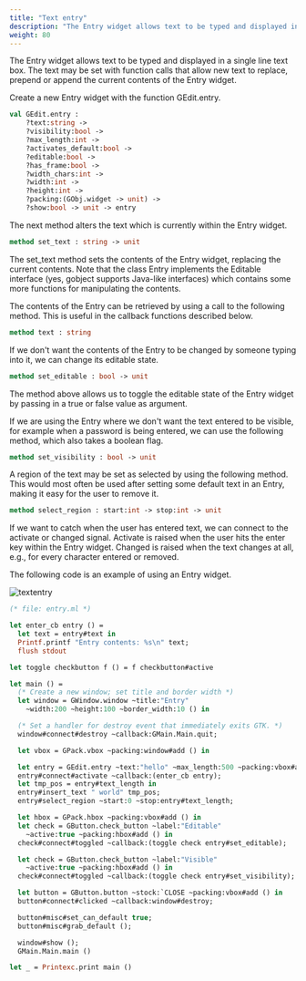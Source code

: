 ```yaml
---
title: "Text entry"
description: "The Entry widget allows text to be typed and displayed in a single line text box."
weight: 80
---
```


The Entry widget allows text to be typed and displayed in a single line text box.
The text may be set with function calls that allow new text to replace, prepend or append the current contents of the Entry widget.

Create a new Entry widget with the function GEdit.entry.

``` ocaml
val GEdit.entry :
	?text:string ->
	?visibility:bool ->
	?max_length:int ->
	?activates_default:bool ->
	?editable:bool ->
	?has_frame:bool ->
	?width_chars:int ->
	?width:int ->
	?height:int ->
	?packing:(GObj.widget -> unit) ->
	?show:bool -> unit -> entry
```
The next method alters the text which is currently within the Entry widget.

``` ocaml
method set_text : string -> unit
```
The set_text method sets the contents of the Entry widget, replacing the current contents. Note that the class Entry implements the Editable interface (yes, gobject supports Java-like interfaces) which contains some more functions for manipulating the contents.

The contents of the Entry can be retrieved by using a call to the following method. This is useful in the callback functions described below.

``` ocaml
method text : string
```
If we don't want the contents of the Entry to be changed by someone typing into it, we can change its editable state.

``` ocaml
method set_editable : bool -> unit
```
The method above allows us to toggle the editable state of the Entry widget by passing in a true or false value as argument.

If we are using the Entry where we don't want the text entered to be visible, for example when a password is being entered, we can use the following method, which also takes a boolean flag.

``` ocaml
method set_visibility : bool -> unit
```
A region of the text may be set as selected by using the following method. This would most often be used after setting some default text in an Entry, making it easy for the user to remove it.

``` ocaml
method select_region : start:int -> stop:int -> unit
```
If we want to catch when the user has entered text, we can connect to the activate or changed signal. Activate is raised when the user hits the enter key within the Entry widget. Changed is raised when the text changes at all, e.g., for every character entered or removed.

The following code is an example of using an Entry widget.

![textentry](../textentry.jpg)

``` ocaml
(* file: entry.ml *)

let enter_cb entry () =
  let text = entry#text in
  Printf.printf "Entry contents: %s\n" text;
  flush stdout

let toggle checkbutton f () = f checkbutton#active

let main () =
  (* Create a new window; set title and border width *)
  let window = GWindow.window ~title:"Entry" 
    ~width:200 ~height:100 ~border_width:10 () in

  (* Set a handler for destroy event that immediately exits GTK. *)
  window#connect#destroy ~callback:GMain.Main.quit;

  let vbox = GPack.vbox ~packing:window#add () in

  let entry = GEdit.entry ~text:"hello" ~max_length:500 ~packing:vbox#add () in
  entry#connect#activate ~callback:(enter_cb entry);
  let tmp_pos = entry#text_length in
  entry#insert_text " world" tmp_pos;
  entry#select_region ~start:0 ~stop:entry#text_length;

  let hbox = GPack.hbox ~packing:vbox#add () in
  let check = GButton.check_button ~label:"Editable"
    ~active:true ~packing:hbox#add () in
  check#connect#toggled ~callback:(toggle check entry#set_editable);

  let check = GButton.check_button ~label:"Visible"
    ~active:true ~packing:hbox#add () in
  check#connect#toggled ~callback:(toggle check entry#set_visibility);

  let button = GButton.button ~stock:`CLOSE ~packing:vbox#add () in
  button#connect#clicked ~callback:window#destroy;

  button#misc#set_can_default true;
  button#misc#grab_default ();

  window#show ();
  GMain.Main.main ()

let _ = Printexc.print main ()
```
